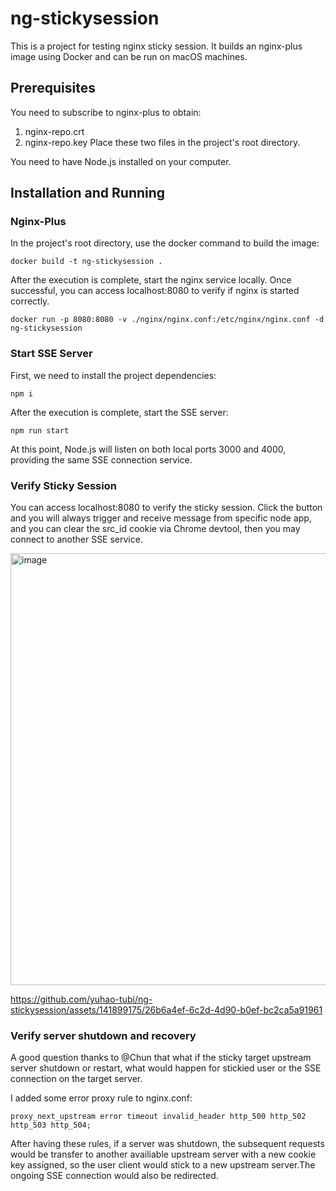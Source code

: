 # ng-stickysession
This is a project for testing nginx sticky session. It builds an nginx-plus image using Docker and can be run on macOS machines.

## Prerequisites
You need to subscribe to nginx-plus to obtain:
1. nginx-repo.crt
2. nginx-repo.key
Place these two files in the project's root directory.

You need to have Node.js installed on your computer.
## Installation and Running
### Nginx-Plus
In the project's root directory, use the docker command to build the image:
```
docker build -t ng-stickysession .
```
After the execution is complete, start the nginx service locally. Once successful, you can access localhost:8080 to verify if nginx is started correctly.

```
docker run -p 8080:8080 -v ./nginx/nginx.conf:/etc/nginx/nginx.conf -d ng-stickysession
```
### Start SSE Server
First, we need to install the project dependencies:
```
npm i
```
After the execution is complete, start the SSE server:

```
npm run start
```

At this point, Node.js will listen on both local ports 3000 and 4000, providing the same SSE connection service.

### Verify Sticky Session
You can access localhost:8080 to verify the sticky session. Click the button and you will always trigger and receive message from specific node app, and you can clear the src_id cookie via Chrome devtool, then you may connect to another SSE service.

<img width="691" alt="image" src="https://github.com/yuhao-tubi/ng-stickysession/assets/141899175/12636b4c-d187-4580-be19-183817cd791c">


https://github.com/yuhao-tubi/ng-stickysession/assets/141899175/26b6a4ef-6c2d-4d90-b0ef-bc2ca5a91961


### Verify server shutdown and recovery
A good question thanks to @Chun that what if the sticky target upstream server shutdown or restart, what would happen for stickied user or the SSE connection on the target server.

I added some error proxy rule to nginx.conf:
```
proxy_next_upstream error timeout invalid_header http_500 http_502 http_503 http_504;
```

After having these rules, if a server was shutdown, the subsequent requests would be transfer to another availiable upstream server with a new cookie key assigned, so the user client would stick to a new upstream server.The ongoing SSE connection would also be redirected.